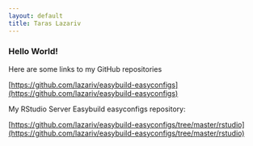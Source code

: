 ```yaml
---
layout: default
title: Taras Lazariv
---
```


### Hello World!

Here are some links to my GitHub repositories

[https://github.com/lazariv/easybuild-easyconfigs](https://github.com/lazariv/easybuild-easyconfigs)

My RStudio Server Easybuild easyconfigs repository:

[https://github.com/lazariv/easybuild-easyconfigs/tree/master/rstudio](https://github.com/lazariv/easybuild-easyconfigs/tree/master/rstudio)
